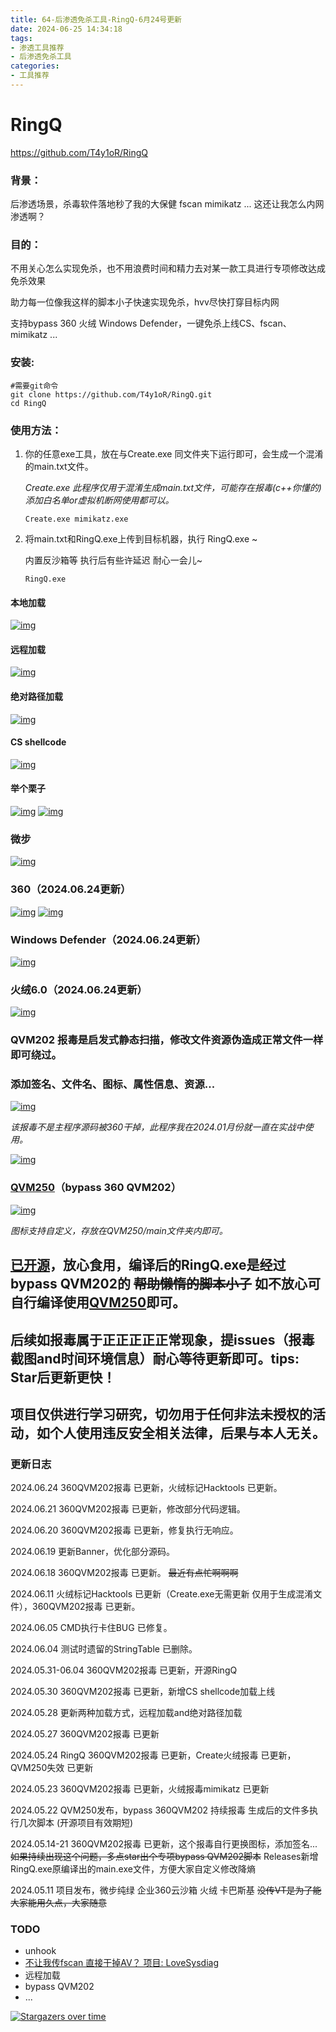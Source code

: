 ```yaml
---
title: 64-后渗透免杀工具-RingQ-6月24号更新
date: 2024-06-25 14:34:18
tags:
- 渗透工具推荐
- 后渗透免杀工具
categories:
- 工具推荐
---
```


# RingQ

https://github.com/T4y1oR/RingQ



### 背景：



后渗透场景，杀毒软件落地秒了我的大保健 fscan mimikatz ... 这还让我怎么内网渗透啊？

### 目的：

不用关心怎么实现免杀，也不用浪费时间和精力去对某一款工具进行专项修改达成免杀效果

助力每一位像我这样的脚本小子快速实现免杀，hvv尽快打穿目标内网

支持bypass 360 火绒 Windows Defender，一键免杀上线CS、fscan、mimikatz ...

### 安装:

```shell
#需要git命令
git clone https://github.com/T4y1oR/RingQ.git
cd RingQ
```



### 使用方法：

1. 你的任意exe工具，放在与Create.exe 同文件夹下运行即可，会生成一个混淆的main.txt文件。

   *Create.exe 此程序仅用于混淆生成main.txt文件，可能存在报毒(c++你懂的) 添加白名单or虚拟机断网使用都可以。*

   ```
   Create.exe mimikatz.exe
   ```

   

2. 将main.txt和RingQ.exe上传到目标机器，执行 RingQ.exe ~

   内置反沙箱等 执行后有些许延迟 耐心一会儿~

   ```
   RingQ.exe
   ```

   

#### 本地加载



[![img](https://github.com/T4y1oR/RingQ/raw/main/images/help-local.gif)](https://github.com/T4y1oR/RingQ/blob/main/images/help-local.gif)

#### 远程加载



[![img](https://github.com/T4y1oR/RingQ/raw/main/images/help-remote.gif)](https://github.com/T4y1oR/RingQ/blob/main/images/help-remote.gif)

#### 绝对路径加载



[![img](https://github.com/T4y1oR/RingQ/raw/main/images/help-local-absolute.gif)](https://github.com/T4y1oR/RingQ/blob/main/images/help-local-absolute.gif)

#### CS shellcode



[![img](https://github.com/T4y1oR/RingQ/raw/main/images/help-shellcode.gif)](https://github.com/T4y1oR/RingQ/blob/main/images/help-shellcode.gif)

#### 举个栗子



[![img](https://github.com/T4y1oR/RingQ/raw/main/images/image-20240511172315793.png)](https://github.com/T4y1oR/RingQ/blob/main/images/image-20240511172315793.png) [![img](https://github.com/T4y1oR/RingQ/raw/main/images/image-20240511172315791.png)](https://github.com/T4y1oR/RingQ/blob/main/images/image-20240511172315791.png)

### **微步**



[![img](https://github.com/T4y1oR/RingQ/raw/main/images/image-20240511162750465.png)](https://github.com/T4y1oR/RingQ/blob/main/images/image-20240511162750465.png)

### **360**（2024.06.24更新）



[![img](https://github.com/T4y1oR/RingQ/raw/main/images/360.png)](https://github.com/T4y1oR/RingQ/blob/main/images/360.png) [![img](https://github.com/T4y1oR/RingQ/raw/main/images/360sandbox.png)](https://github.com/T4y1oR/RingQ/blob/main/images/360sandbox.png)

### **Windows Defender**（2024.06.24更新）



[![img](https://github.com/T4y1oR/RingQ/raw/main/images/DF.png)](https://github.com/T4y1oR/RingQ/blob/main/images/DF.png)

### **火绒6.0**（2024.06.24更新）



[![img](https://github.com/T4y1oR/RingQ/raw/main/images/hr.png)](https://github.com/T4y1oR/RingQ/blob/main/images/hr.png)

### QVM202 报毒是启发式静态扫描，修改文件资源伪造成正常文件一样即可绕过。



### 添加签名、文件名、图标、属性信息、资源...



[![img](https://github.com/T4y1oR/RingQ/raw/main/images/Snipaste_2024-05-19_18-15-10.png)](https://github.com/T4y1oR/RingQ/blob/main/images/Snipaste_2024-05-19_18-15-10.png)

*该报毒不是主程序源码被360干掉，此程序我在2024.01月份就一直在实战中使用。*

[![img](https://github.com/T4y1oR/RingQ/raw/main/images/Snipaste_2024-05-19_18-54-11.png)](https://github.com/T4y1oR/RingQ/blob/main/images/Snipaste_2024-05-19_18-54-11.png)

### [QVM250](https://github.com/T4y1oR/RingQ/tree/main/QVM250)（bypass 360 QVM202）



[![img](https://github.com/T4y1oR/RingQ/raw/main/images/QVM250.gif)](https://github.com/T4y1oR/RingQ/blob/main/images/QVM250.gif)

*图标支持自定义，存放在QVM250/main文件夹内即可。*

## [已开源](https://github.com/T4y1oR/RingQ/tree/main/RingQ)，放心食用，编译后的RingQ.exe是经过bypass QVM202的 ~~帮助懒惰的脚本小子~~ 如不放心可自行编译使用[QVM250](https://github.com/T4y1oR/RingQ/tree/main/QVM250)即可。



## 后续如报毒属于正正正正正常现象，提issues（报毒截图and时间环境信息）耐心等待更新即可。tips: Star后更新更快！



## 项目仅供进行学习研究，切勿用于任何非法未授权的活动，如个人使用违反安全相关法律，后果与本人无关。



### 更新日志



2024.06.24 360QVM202报毒 已更新，火绒标记Hacktools 已更新。

2024.06.21 360QVM202报毒 已更新，修改部分代码逻辑。

2024.06.20 360QVM202报毒 已更新，修复执行无响应。

2024.06.19 更新Banner，优化部分源码。

2024.06.18 360QVM202报毒 已更新。 ~~最近有点忙啊啊啊~~

2024.06.11 火绒标记Hacktools 已更新（Create.exe无需更新 仅用于生成混淆文件），360QVM202报毒 已更新。

2024.06.05 CMD执行卡住BUG 已修复。

2024.06.04 测试时遗留的StringTable 已删除。

2024.05.31-06.04 360QVM202报毒 已更新，开源RingQ

2024.05.30 360QVM202报毒 已更新，新增CS shellcode加载上线

2024.05.28 更新两种加载方式，远程加载and绝对路径加载

2024.05.27 360QVM202报毒 已更新

2024.05.24 RingQ 360QVM202报毒 已更新，Create火绒报毒 已更新，QVM250失效 已更新

2024.05.23 360QVM202报毒 已更新，火绒报毒mimikatz 已更新

2024.05.22 QVM250发布，bypass 360QVM202 持续报毒 生成后的文件多执行几次脚本 (开源项目有效期短)

2024.05.14-21 360QVM202报毒 已更新，这个报毒自行更换图标，添加签名... ~~如果持续出现这个问题，多点star出个专项bypass QVM202脚本~~ Releases新增RingQ.exe原编译出的main.exe文件，方便大家自定义修改降熵

2024.05.11 项目发布，微步纯绿 企业360云沙箱 火绒 卡巴斯基 ~~没传VT是为了能大家能用久点，大家随意~~

### TODO



-  unhook
-  [不让我传fscan 直接干掉AV？ 项目: LoveSysdiag](https://github.com/T4y1oR/LoveSysdiag)
-  远程加载
-  bypass QVM202
-  ...

[![Stargazers over time](https://camo.githubusercontent.com/6e694bfa45589629c4d573b63885bd187797be07e327eb80296860b2d07c07e7/68747470733a2f2f7374617263686172742e63632f543479316f522f52696e67512e7376673f76617269616e743d6164617074697665)](https://starchart.cc/T4y1oR/RingQ)
